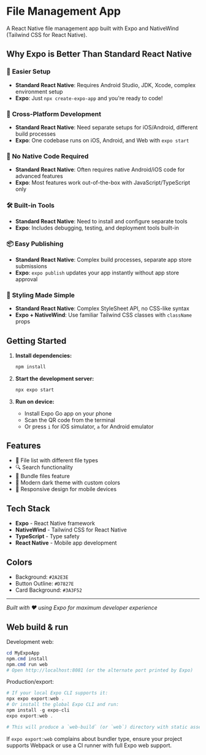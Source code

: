 # File Management App

A React Native file management app built with Expo and NativeWind (Tailwind CSS for React Native).

## Why Expo is Better Than Standard React Native

### 🚀 **Easier Setup**

- **Standard React Native**: Requires Android Studio, JDK, Xcode, complex environment setup
- **Expo**: Just `npx create-expo-app` and you're ready to code!

### 📱 **Cross-Platform Development**

- **Standard React Native**: Need separate setups for iOS/Android, different build processes
- **Expo**: One codebase runs on iOS, Android, and Web with `expo start`

### 🔧 **No Native Code Required**

- **Standard React Native**: Often requires native Android/iOS code for advanced features
- **Expo**: Most features work out-of-the-box with JavaScript/TypeScript only

### 🛠️ **Built-in Tools**

- **Standard React Native**: Need to install and configure separate tools
- **Expo**: Includes debugging, testing, and deployment tools built-in

### 📦 **Easy Publishing**

- **Standard React Native**: Complex build processes, separate app store submissions
- **Expo**: `expo publish` updates your app instantly without app store approval

### 🎨 **Styling Made Simple**

- **Standard React Native**: Complex StyleSheet API, no CSS-like syntax
- **Expo + NativeWind**: Use familiar Tailwind CSS classes with `className` props

## Getting Started

1. **Install dependencies:**

   ```bash
   npm install
   ```

2. **Start the development server:**

   ```bash
   npx expo start
   ```

3. **Run on device:**
   - Install Expo Go app on your phone
   - Scan the QR code from the terminal
   - Or press `i` for iOS simulator, `a` for Android emulator

## Features

- 📁 File list with different file types
- 🔍 Search functionality
- 📎 Bundle files feature
- 🎨 Modern dark theme with custom colors
- 📱 Responsive design for mobile devices

## Tech Stack

- **Expo** - React Native framework
- **NativeWind** - Tailwind CSS for React Native
- **TypeScript** - Type safety
- **React Native** - Mobile app development

## Colors

- Background: `#2A2E3E`
- Button Outline: `#D7827E`
- Card Background: `#3A3F52`

---

_Built with ❤️ using Expo for maximum developer experience_

## Web build & run

Development web:

```powershell
cd MyExpoApp
npm.cmd install
npm.cmd run web
# Open http://localhost:8081 (or the alternate port printed by Expo)
```

Production/export:

```powershell
# If your local Expo CLI supports it:
npx expo export:web .
# Or install the global Expo CLI and run:
npm install -g expo-cli
expo export:web .

# This will produce a `web-build` (or `web`) directory with static assets you can host.
```

If `expo export:web` complains about bundler type, ensure your project supports Webpack or use a CI runner with full Expo web support.
